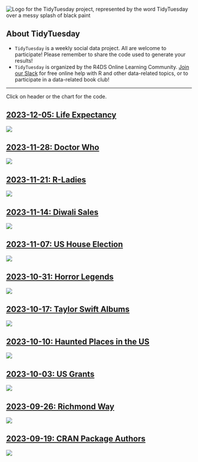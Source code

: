 ![Logo for the TidyTuesday project, represented by the word TidyTuesday over a messy splash of black paint](static/tt_logo.png)

## About TidyTuesday

- `TidyTuesday` is a weekly social data project. All are welcome to participate! Please remember to share the code used to generate your results!
- `TidyTuesday` is organized by the R4DS Online Learning Community. [Join our Slack](https://r4ds.io/join) for free online help with R and other data-related topics, or to participate in a data-related book club!

***


Click on header or the chart for the code.
## [2023-12-05: Life Expectancy](https://github.com/sturbull/tidytuesday/blob/master/code/2023_12_05_tidy_tuesday.Rmd)

<a href='https://github.com/sturbull/tidytuesday/blob/master/outputs/Life_Expectancy_2023_12_05.png'>
<img src='outputs/Life_Expectancy_2023_12_05.png'/></a>


## [2023-11-28: Doctor Who](https://github.com/sturbull/tidytuesday/blob/master/code/2023_11_28_tidy_tuesday.Rmd)

<a href='https://github.com/sturbull/tidytuesday/blob/master/outputs/Doctor_Who_2023_11_28.gif'>
<img src='outputs/Doctor_Who_2023_11_28.gif'/></a>



## [2023-11-21: R-Ladies](https://github.com/sturbull/tidytuesday/blob/master/code/2023_11_21_tidy_tuesday.Rmd)

<a href='https://github.com/sturbull/tidytuesday/blob/master/outputs/R_Ladies_2023_11_21.png'>
<img src='outputs/R_Ladies_2023_11_21.png'/></a>


## [2023-11-14: Diwali Sales](https://github.com/sturbull/tidytuesday/blob/master/code/2023_11_14_tidy_tuesday.Rmd)

<a href='https://github.com/sturbull/tidytuesday/blob/master/outputs/Diwali_Sales_2023_11_14.png'>
<img src='outputs/Diwali_Sales_2023_11_14.png'/></a>

## [2023-11-07: US House Election](https://github.com/sturbull/tidytuesday/blob/master/code/2023_11_07_tidy_tuesday.Rmd)

<a href='https://github.com/sturbull/tidytuesday/blob/master/outputs/US_House_2023_11_07.png'>
<img src='outputs/US_House_2023_11_07.png'/></a>


## [2023-10-31: Horror Legends](https://github.com/sturbull/tidytuesday/blob/master/code/2023_10_31_tidy_tuesday.Rmd)

<a href='https://github.com/sturbull/tidytuesday/blob/master/outputs/Horror_legends_2023_10_31.png'>
<img src='outputs/Horror_legends_2023_10_31.png'/></a>


## [2023-10-17: Taylor Swift Albums](https://github.com/sturbull/tidytuesday/blob/master/code/2023_10_17_tidy_tuesday.Rmd)

<a href='https://github.com/sturbull/tidytuesday/blob/master/outputs/TaylorSwift_2023_10_17.png'>
<img src='outputs/TaylorSwift_2023_10_17.png'/></a>

## [2023-10-10: Haunted Places in the US](https://github.com/sturbull/tidytuesday/blob/master/code/2023_10_10_tidy_tuesday.Rmd)

<a href='https://github.com/sturbull/tidytuesday/blob/master/outputs/Haunted_Places_2023_10_11.png'>
<img src='outputs/Haunted_Places_2023_10_11.png'/></a>


## [2023-10-03: US Grants](https://github.com/sturbull/tidytuesday/blob/master/code/2023_10_03_tidy_tuesday.Rmd)

<a href='https://github.com/sturbull/tidytuesday/blob/master/outputs/US_Grants_2023_10_04.png'>
<img src='outputs/US_Grants_2023_10_04.png'/></a>

## [2023-09-26: Richmond Way](https://github.com/sturbull/tidytuesday/blob/master/code/2023_09_26_tidy_tuesday.Rmd)

<a href='https://github.com/sturbull/tidytuesday/blob/master/outputs/RichmondWay_2023_09_27.png'>
<img src='outputs/RichmondWay_2023_09_27.png'/></a>


## [2023-09-19: CRAN Package Authors](https://github.com/sturbull/tidytuesday/blob/master/code/2023_09_19_tidy_tuesday.Rmd)

<a href='https://github.com/sturbull/tidytuesday/blob/master/outputs/CRAN_Package_Authors_2023-09-19.png'>
<img src='outputs/CRAN_Package_Authors_2023-09-19.png'/></a>

